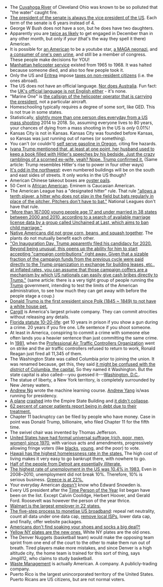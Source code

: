 - The [Cuyahoga River](https://en.wikipedia.org/wiki/Cuyahoga_River) of Cleveland Ohio was known to be so polluted that "the water" caught fire.
- [The president of the senate is always the vice president of the US](https://en.wikipedia.org/wiki/President_of_the_Senate#United_States). Each term of the senate is 6 years instead of 4.
- George W Bush does not have a son, but he does have two daughters.
- Apparently you are [twice as likely](https://www.statista.com/statistics/388440/most-popular-months-for-engagement-in-the-united-states/) to get engaged in December than in any other month, but only if *your* (that's the way they spell it there) American.
- It is possible for [an American](https://saladinoforcongress.com/about/) to be a youtube star, [a MAGA neonazi](https://www.inquisitr.com/4429456/youtube-joey-salads-charlottesville-rally-photo/), and [a consumer of one's own urine](https://www.unilad.co.uk/news/youtuber-joey-salad-running-for-congress-drank-own-urine-for-views/), and still be a member of congress. These people make decisions for YOU!
- [Manhattan helicopter service](https://en.wikipedia.org/wiki/MetLife_Building#Helicopter_service) existed from 1965 to 1968. It was halted because someone died, and also too few people took it.
- Only the US and [Eritrea](https://en.wikipedia.org/wiki/Eritrea) impose [taxes on non-resident citizens](https://www.taxesforexpats.com/expat-tax-advice/Citizenship-Based-Taxation-International-Comparison.html) (i.e. the ones abroad).
- The US does not have an official language. [Nor does Australia](https://www.triviagenius.com/countries-without-national-languages/). Fun fact: the [UK's official language is not English either](https://www.englishlanguagefaqs.com/2016/08/why-is-english-not-official-language-of.html) - it's none.
- "Marine One" is [the callsign of the helicopter operator that is carrying the president](https://www.youtube.com/watch?v=YJRqB1xtIxg), not a particular aircraft.
- Homeschooling typically requires a degree of some sort, like GED. This is not true in some states.
- Statistically, [slightly more than one person dies everyday from a US mass shooting](https://gfycat.com/PartialThunderousHerculesbeetle) 2014 to 2018. So, assuming everyone lives to 80 years, your chances of dying from a mass shooting in the US is _only_ 0.01%!
- Kansas City is not in Kansas. Kansas City was founded before Kansas, so Kansas was just running out of names (or something).
- You can't (or couldn't) [self serve gasoline in Oregon](http://m.mentalfloss.com/article.php?id=18812), citing fire hazards.
- [Ivana Trump mentioned that, at least at one point, her husband used to keep a book filled with Hitler's speeches by his bedside. Just the crazy ramblings of a scorned ex-wife, yeah? Nope. Trump confirmed it.](http://www.cracked.com/blog/why-comparing-donald-trump-to-hitler-makes-perfect-sense/) (Same article: Trump resembles Hitler's rise to power in four other ways)
- [It's odd in the northwest](https://www.reddit.com/r/AskReddit/comments/6lyjnc/what_is_the_most_useful_thing_you_know/djxmfq1/): even numbered buildings will be on the south and east sides of streets. It only works in the US though?
- American Chinese takeout boxes are [oyster pails](http://www.nytimes.com/2012/01/15/magazine/the-chinese-takeout-container-is-uniquely-american.html).
- 50 Cent is [African American](https://github.com/WCF/black-to-african-american). Eminem is Caucasian American.
- The American League has a "designated hitter" rule. That rule ["allows a tenth player, a hitter who does not play in the field but bats regularly in place of the pitcher. Pitchers don't have to bat."](http://entertainment.howstuffworks.com/american-vs-national-baseball-league1.htm) National Leagues don't have that rule.
- ["More than 167,000 young people age 17 and under married in 38 states between 2000 and 2010, according to a search of available marriage license data by a group called Unchained at Last, which aims to ban child marriage."](https://mobile.nytimes.com/2017/05/26/opinion/sunday/it-was-forced-on-me-child-marriage-in-the-us.html?_r=0&referer=https://news.ycombinator.com/)
- [Native Americans did not grow corn, beans, and squash together](https://www.reddit.com/r/todayilearned/comments/2us94z/til_the_native_americans_planted_corn_beans_and/cobdujr). The plants do not mutually benefit each other.
- ["On Inauguration Day, Trump apparently filed his candidacy for 2020. Beyond being unusual, this opens up the ability for him to start accepting "campaign contributions" right away. Given that a sizable fraction of the campaign funds from the previous cycle were paid directly to the Trump organization in exchange for building leases, etc., at inflated rates, you can assume that those campaign coffers are a mechanism by which US nationals can easily give cash bribes directly to Trump."](https://medium.com/@yonatanzunger/trial-balloon-for-a-coup-e024990891d5#.fop83h2ew) (same article: there is a very tight group of people running the [Trump](https://np.reddit.com/r/politics/comments/5s4r9r/socalled_judge_criticized_by_trump_is_known_as_a/ddcfc3o/) government, intending to test the limits of the American administration, to see how much they can get away with before the people stage a coup.)
- [Donald Trump is the first president since Polk (1845 ~ 1849) to not have a white house pet.](https://www.thoughtco.com/white-house-pets-4144590)
- [Cargill](https://en.wikipedia.org/wiki/Cargill) is America's largest private company. They can commit atrocities without releasing any details.
- [Florida statute 10-20-life](https://en.wikipedia.org/wiki/10-20-Life): get 10 years in prison if you show a gun during a crime. 20 years if you fire one. Life sentence if you shoot someone.
- At least in America, conspiring to commit a crime with someone else often lands you a heavier sentence than just committing the same crime.
- In [1981](http://www.todaywasterrible.com/aug-5-ya-fired/), when the [Professional Air Traffic Controllers Organization](https://en.wikipedia.org/wiki/Professional_Air_Traffic_Controllers_Organization_%281968%29) went on strike and the air traffic controllers refused to return to work, Ronald Reagan just fired all 11,345 of them.
- The Washington State was called Columbia prior to joining the union. It was renamed because, get this, they said [it might be confused with the _district_ of Columbia, the capital.](https://en.wikipedia.org/wiki/Washington_Territory) So they named it Washington. But the state capital is also called---you guessed it---[Washington, D.C.](https://en.wikipedia.org/wiki/Washington,_D.C.).
- The statue of liberty, a New York territory, is completely surrounded by New Jersey waters.
- [Andrew Ng](https://en.wikipedia.org/wiki/Andrew_Ng) wrote the machine learning course. [Andrew Yang](https://en.wikipedia.org/wiki/Andrew_Yang) is/was running for presidency.
- [A plane](https://en.wikipedia.org/wiki/North_American_B-25_Mitchell) [crashed](https://en.wikipedia.org/wiki/1945_Empire_State_Building_B-25_crash) into the Empire State Building and [it didn't collapse](https://i.redd.it/p4ier7ehw27z.jpg).
- [62 percent of cancer patients report being in debt due to their treatment.](https://bigthink.com/how-much-does-cancer-cost-2612936248.html)
- Chapter 11 backruptcy can be filed by people who have money. Case in point was Donald Trump, billionaire, who filed Chapter 11 for the fifth time.
- The swivel chair was invented by Thomas Jefferson.
- [United States have had formal universal suffrage (rich, poor, men, women) since 1970](https://en.wikipedia.org/wiki/Universal_suffrage#Dates_by_country), with various acts and amendments, progressively allowing fringe voters (like [blacks](https://en.wikipedia.org/wiki/Voting_Rights_Act_of_1965), [young](https://en.wikipedia.org/wiki/Twenty-sixth_Amendment_to_the_United_States_Constitution), and the poor) to vote.
- [Hawaii has the highest homelessness rate in the states.](https://vid.me/6YZ5) The high cost of living makes it very easy to go bankrupt there, with nowhere to go.
- [Half of the people from Detroit are essentially illiterate.](http://detroit.cbslocal.com/2011/05/04/report-nearly-half-of-detroiters-cant-read/)
- [The highest rate of unemployment in the US was 10.4% in 1983.](http://www.multpl.com/unemployment/table) Even in 2008~2010, unemployment did not break 10%. Therefore, 10% is serious business. [Greece is at 22%.](https://www.statista.com/statistics/268830/unemployment-rate-in-eu-countries/)
- Your everyday American [doesn't](https://www.youtube.com/watch?v=XEVlyP4_11M) know who Edward Snowden is.
- Every US president after the [Time Person of the Year](https://en.wikipedia.org/wiki/Time_Person_of_the_Year) list began have been on the list. Except Calvin Coolidge, Herbert Hoover, and Gerald Ford. Roosevelt was however the person of the year thrice.
- [Walmart is the largest employer in 22 states.](http://www.visualcapitalist.com/walmart-nation-mapping-largest-employers-u-s/)
- [The five-step process to monetise US broadband](https://www.reddit.com/r/technology/comments/7o41rf/the_fcc_is_preparing_to_weaken_the_definition_of/ds6w3aw/): repeal net neutrality, count all data under one data cap, [remove local ISPs](https://www.reddit.com/r/videos/comments/7o30lo/anti_colorado_municipal_broadband_service/), lower data cap, and finally, offer website packages.
- [Americans don't find soaking your shoes and socks a big deal?!](https://www.youtube.com/watch?v=XpoYWROw5BY)
- [Yellow NY plates are the new ones.](https://patch.com/new-york/harrison/not-everyone-happy-with-new-nys-license-plates) White NY plates are the old ones.
- The Denver Nuggets (basketball team) would make the opposing team sprint from one end of the court to the other to make them run out of breath. Tired players make more mistakes, and since Denver is a high altitude city, the home team is trained for this sort of thing, says Jmgill12, who claims to study basketball.
- [Waste Management](https://en.wikipedia.org/wiki/Waste_Management_%28corporation%29) is actually American. A company. A publicly-trading company.
- Puerto Rico is the largest unincorporated territory of the United States. Puerto Ricans are US citizens, but are not normal voters.
